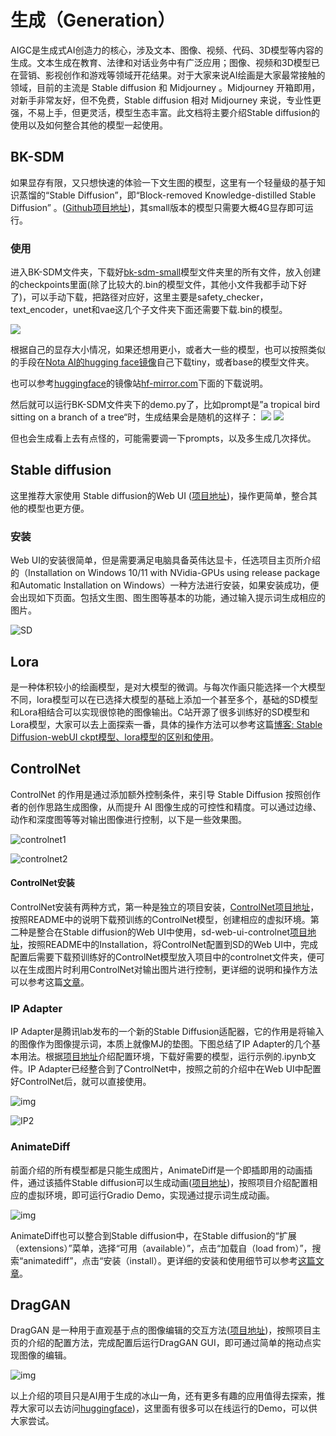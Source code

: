 # 生成（Generation）

AIGC是生成式AI创造力的核心，涉及文本、图像、视频、代码、3D模型等内容的生成。文本生成在教育、法律和对话业务中有广泛应用；图像、视频和3D模型已在营销、影视创作和游戏等领域开花结果。对于大家来说AI绘画是大家最常接触的领域，目前的主流是 Stable diffusion 和 Midjourney 。Midjourney 开箱即用，对新手非常友好，但不免费，Stable diffusion 相对 Midjourney 来说，专业性更强，不易上手，但更灵活，模型生态丰富。此文档将主要介绍Stable diffusion的使用以及如何整合其他的模型一起使用。

## BK-SDM
如果显存有限，又只想快速的体验一下文生图的模型，这里有一个轻量级的基于知识蒸馏的“Stable Diffusion”，即“Block-removed Knowledge-distilled Stable Diffusion”
。([Github项目地址](https://github.com/Nota-NetsPresso/BK-SDM))，其small版本的模型只需要大概4G显存即可运行。
### 使用
进入BK-SDM文件夹，下载好[bk-sdm-small](https://hf-mirror.com/nota-ai/bk-sdm-small/tree/main)模型文件夹里的所有文件，放入创建的checkpoints里面(除了比较大的.bin的模型文件，其他小文件我都手动下好了)，可以手动下载，把路径对应好，这里主要是safety_checker，text_encoder，unet和vae这几个子文件夹下面还需要下载.bin的模型。

![](assets/figures/BK-SDM3.jpg) 

根据自己的显存大小情况，如果还想用更小，或者大一些的模型，也可以按照类似的手段在[Nota AI的hugging face镜像](https://hf-mirror.com/nota-ai)自己下载tiny，或者base的模型文件夹。

也可以参考[huggingface](https://huggingface.co/)的镜像站[hf-mirror.com](https://hf-mirror.com/)下面的下载说明。

然后就可以运行BK-SDM文件夹下的demo.py了，比如prompt是”a tropical bird sitting on a branch of a tree“时，生成结果会是随机的这样子：
![](assets/figures/BK-SDM1.png) 
![](assets/figures/BK-SDM2.png)

但也会生成看上去有点怪的，可能需要调一下prompts，以及多生成几次择优。

## Stable diffusion

这里推荐大家使用 Stable diffusion的Web UI ([项目地址](https://github.com/AUTOMATIC1111/stable-diffusion-webui))，操作更简单，整合其他的模型也更方便。

### 安装

Web UI的安装很简单，但是需要满足电脑具备英伟达显卡，任选项目主页所介绍的（Installation on Windows 10/11 with NVidia-GPUs using release package 和Automatic Installation on Windows）一种方法进行安装，如果安装成功，便会出现如下页面。包括文生图、图生图等基本的功能，通过输入提示词生成相应的图片。

![SD](assets/figures/SD1.png)

## Lora

是一种体积较小的绘画模型，是对大模型的微调。与每次作画只能选择一个大模型不同，lora模型可以在已选择大模型的基础上添加一个甚至多个，基础的SD模型和Lora相结合可以实现很惊艳的图像输出。C站开源了很多训练好的SD模型和Lora模型，大家可以去上面探索一番，具体的操作方法可以参考这篇[博客: Stable Diffusion-webUI ckpt模型、lora模型的区别和使用](https://blog.csdn.net/qq_43223007/article/details/130249135)。

## ControlNet

ControlNet 的作用是通过添加额外控制条件，来引导 Stable Diffusion 按照创作者的创作思路生成图像，从而提升 AI 图像生成的可控性和精度。可以通过边缘、动作和深度图等等对输出图像进行控制，以下是一些效果图。

![controlnet1](assets/figures/Controlnet1.png)

![controlnet2](assets/figures/Contrilnet2.png)

#### ControlNet安装

ControlNet安装有两种方式，第一种是独立的项目安装，[ControlNet项目地址](https://github.com/lllyasviel/ControlNet)，按照README中的说明下载预训练的ControlNet模型，创建相应的虚拟环境。第二种是整合在Stable diffusion的Web UI中使用，sd-web-ui-controlnet[项目地址](https://github.com/Mikubill/sd-webui-controlnet)，按照README中的Installation，将ControlNet配置到SD的Web UI中，完成配置后需要下载预训练好的ControlNet模型放入项目中的controlnet文件夹，便可以在生成图片时利用ControlNet对输出图片进行控制，更详细的说明和操作方法可以参考这篇[文章](https://zhuanlan.zhihu.com/p/646913973)。

### IP Adapter

IP Adapter是腾讯lab发布的一个新的Stable Diffusion适配器，它的作用是将输入的图像作为图像提示词，本质上就像MJ的垫图。下图总结了IP Adapter的几个基本用法。根据[项目地址](https://github.com/tencent-ailab/IP-Adapter)介绍配置环境，下载好需要的模型，运行示例的.ipynb文件。IP Adapter已经整合到了ControlNet中，按照之前的介绍中在Web UI中配置好ControlNet后，就可以直接使用。

![img](assets/figures/IP1.png)

![IP2](assets/figures/IP2.png)

### AnimateDiff

前面介绍的所有模型都是只能生成图片，AnimateDiff是一个即插即用的动画插件，通过该插件Stable diffusion可以生成动画([项目地址](https://github.com/guoyww/AnimateDiff))，按照项目介绍配置相应的虚拟环境，即可运行Gradio Demo，实现通过提示词生成动画。

![img](assets/figures/animatediff.jpg)

AnimateDiff也可以整合到Stable diffusion中，在Stable diffusion的“扩展（extensions）”菜单，选择“可用（available）”，点击“加载自（load from）”，搜索“animatediff”，点击“安装（install）。更详细的安装和使用细节可以参考[这篇文章](https://zhuanlan.zhihu.com/p/680566781)。

## DragGAN

DragGAN 是一种用于直观基于点的图像编辑的交互方法([项目地址](https://github.com/XingangPan/DragGAN))，按照项目主页的介绍的配置方法，完成配置后运行DragGAN GUI，即可通过简单的拖动点实现图像的编辑。

![img](assets/figures/draggan.png)

以上介绍的项目只是AI用于生成的冰山一角，还有更多有趣的应用值得去探索，推荐大家可以去访问[huggingface](https://huggingface.co/spaces))，这里面有很多可以在线运行的Demo，可以供大家尝试。
